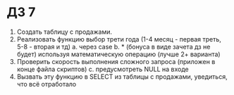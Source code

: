 # ДЗ 7

1. Создать таблицу с продажами.
2. Реализовать функцию выбор трети года (1-4 месяц - первая треть, 5-8 - вторая и тд)
а. через case
b. * (бонуса в виде зачета дз не будет) используя математическую операцию (лучше 2+ варианта)
3. Проверить скорость выполнения сложного запроса (приложен в конце файла скриптов)
с. предусмотреть NULL на входе
4. Вызвать эту функцию в SELECT из таблицы с продажами, уведиться, что всё отработало